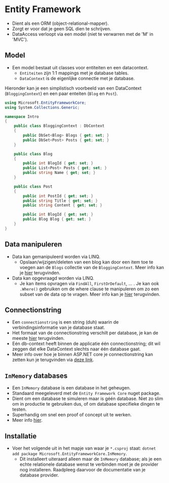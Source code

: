 # Entity Framework

* Dient als een ORM (object-relational-mapper).
* Zorgt er voor dat je geen SQL dien te schrijven.
* DataAccess verloopt via een model (niet te verwarren met de 'M' in 'MVC').

## Model
* Een model bestaat uit classes voor entiteiten en een datacontext.
  * `Entiteiten` zijn 1:1 mappings met je database tables.
  * `DataContext` is de eigenlijke connectie met je database.

Hieronder kan je een simplistisch voorbeeld van een DataContext (`BloggingContext`) en een paar enteiten (`Blog` en `Post`).

```csharp
using Microsoft.EntityFrameworkCore;
using System.Collections.Generic;

namespace Intro
{
    public class BloggingContext : DbContext
    {
        public DbSet<Blog> Blogs { get; set; }
        public DbSet<Post> Posts { get; set; }
    }

    public class Blog
    {
        public int BlogId { get; set; }
        public List<Post> Posts { get; set; }
        public string Name { get; set; }
    }

    public class Post
    {
        public int PostId { get; set; }
        public string Title { get; set; }
        public string Content { get; set; }

        public int BlogId { get; set; }
        public Blog Blog { get; set; }
    }
}
```

## Data manipuleren

* Data kan gemanipuleerd worden via LINQ.
  * Opslaan/wijzigen/deleten van een blog kan door een item toe te voegen aan de `Blogs` collectie van de `BloggingContext`. Meer info kan je [hier](https://docs.microsoft.com/en-us/ef/core/saving/) terugvinden.
* Data kan opgevraagd worden via LINQ.
  * Je kan items opvragen via `FindAll`, `FirstOrDefault`, ... . Je kan ook `.Where()` gebruiken om de where clause te manipuleren om zo een subset van de data op te vragen. Meer info kan je [hier](https://docs.microsoft.com/en-us/ef/core/querying/) terugvinden.

## Connectionstring

* Een `connectionstring` is een string (duh) waarin de verbindingsinformatie van je database staat.
* Het formaat van de connectionstring verschilt per database, je kan de meeste [hier](https://www.connectionstrings.com/) terugvinden.
* Eén db-context heeft binnen de applicatie één connectionstring; dit wil zeggen dat elke DataContext slechts naar één database gaat.
* Meer info over hoe je binnen ASP.NET core je connectionstring kan zetten kun je terugvinden via [deze link](https://docs.microsoft.com/en-us/ef/core/miscellaneous/connection-strings#aspnet-core).

## `InMemory` databases

* Een `InMemory` database is een database in het geheugen.
* Standaard meegeleverd met de `Entity Framework Core` nuget package.
* Dient om een database te simuleren maar is géén database. Niet zo slim om in productie te gebruiken dus, of om database specifieke dingen te testen. 
* Superhandig om snel een proof of concept uit te werken.
* Meer info [hier](https://docs.microsoft.com/en-us/ef/core/miscellaneous/testing/in-memory).

## Installatie

* Voer het volgende uit in het mapje van waar je `*.csproj` staat: `dotnet add package Microsoft.EntityFrameworkCore.InMemory`.
    * Dit installeert uiteraard alleen maar de `InMemory` database; als je een echte relationele database wenst te verbinden moet je de provider nog installeren. Raadpleeg daarvoor de documentatie van je database provider.
